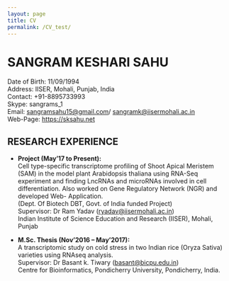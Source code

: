 ```yaml
---
layout: page
title: CV
permalink: /CV_test/
---
```


# SANGRAM KESHARI SAHU

Date of Birth: 11/09/1994  
Address: IISER, Mohali, Punjab, India  
Contact: +91-8895733993  
Skype: sangrams_1  
Email: sangramsahu15@gmail.com/ sangramk@iisermohali.ac.in  
Web-Page: https://sksahu.net  

## RESEARCH EXPERIENCE

* **Project (May’17 to Present):**  
Cell type-specific transcriptome profiling of 
Shoot Apical Meristem (SAM) in the model plant Arabidopsis thaliana using 
RNA-Seq experiment and finding LncRNAs and microRNAs involved in cell 
differentiation. Also worked on Gene Regulatory Network (NGR) and 
developed Web- Application.  
(Dept. Of Biotech DBT, Govt. of India funded Project)  
Supervisor: Dr Ram Yadav (ryadav@iisermohali.ac.in)  
Indian Institute of Science Education and Research (IISER), Mohali, Punjab

* **M.Sc. Thesis (Nov’2016 – May’2017):**  
A transcriptomic study on cold stress in two Indian rice (Oryza Sativa) varieties using RNAseq analysis.	
Supervisor: Dr Basant k. Tiwary (basant@bicpu.edu.in)  
Centre for Bioinformatics, Pondicherry University, Pondicherry, India.

